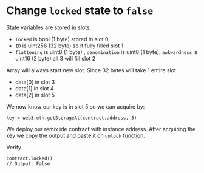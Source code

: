 # Change `locked` state to `false`

State variables are stored in slots.
- `locked` is bool (1 byte) stored in slot 0
- `ID` is uint256 (32 byte) so it fully filled slot 1
- `flattening` is uint8 (1 byte) , `denomination` is uint8 (1 byte), `awkwardness` is uint16 (2 byte) all 3 will fill slot 2

Array will always start new slot. Since 32 bytes will take 1 entire slot.
- data[0] in slot 3
- data[1] in slot 4
- data[2] in slot 5

We now know our key is in slot 5 so we can acquire by:
```
key = web3.eth.getStorageAt(contract.address, 5)
```

We deploy our remix ide contract with instance address.
After acquiring the key we copy the output and paste it on `unlock` function.

Verify
```
contract.locked()
// Output: False
```